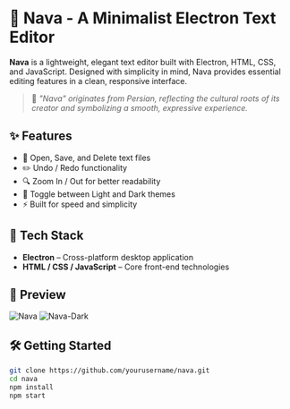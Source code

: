 # 📝 Nava - A Minimalist Electron Text Editor

**Nava** is a lightweight, elegant text editor built with Electron, HTML, CSS, and JavaScript. Designed with simplicity in mind, Nava provides essential editing features in a clean, responsive interface.

> 🐚 *"Nava" originates from Persian, reflecting the cultural roots of its creator and symbolizing a smooth, expressive experience.*

## ✨ Features

* 📂 Open, Save, and Delete text files
* ✏️ Undo / Redo functionality
* 🔍 Zoom In / Out for better readability
* 🎨 Toggle between Light and Dark themes
* ⚡ Built for speed and simplicity

## 🚀 Tech Stack

* **Electron** – Cross-platform desktop application
* **HTML / CSS / JavaScript** – Core front-end technologies

## 📸 Preview

![Nava](https://github.com/user-attachments/assets/bb1fd266-b0c9-4b5e-83c8-b3effef9774b)
![Nava-Dark](https://github.com/user-attachments/assets/ed8bdca0-4048-4307-976e-847b9c02f567)

## 🛠️ Getting Started

```bash
git clone https://github.com/yourusername/nava.git
cd nava
npm install
npm start
```
